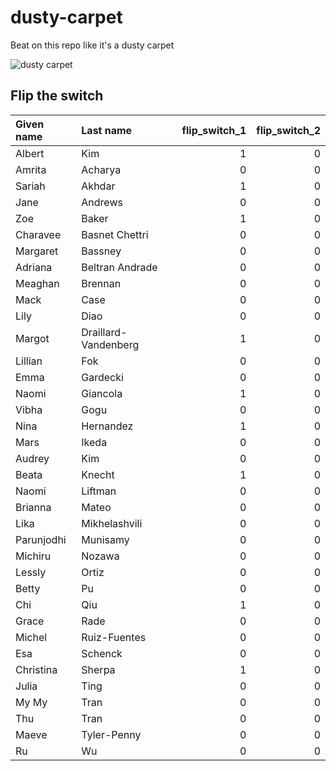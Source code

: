 # dusty-carpet
Beat on this repo like it's a dusty carpet

![dusty carpet](https://c.tenor.com/Sqo7Rn1yifAAAAAM/dusty-rug.gif)

## Flip the switch

|Given name |Last name            | flip_switch_1| flip_switch_2|
|:----------|:--------------------|-------------:|-------------:|
|Albert     |Kim                  |             1|             0|
|Amrita     |Acharya              |             0|             0|
|Sariah     |Akhdar               |             1|             0|
|Jane       |Andrews              |             0|             0|
|Zoe        |Baker                |             1|             0|
|Charavee   |Basnet Chettri       |             0|             0|
|Margaret   |Bassney              |             0|             0|
|Adriana    |Beltran Andrade      |             0|             0|
|Meaghan    |Brennan              |             0|             0|
|Mack       |Case                 |             0|             0|
|Lily       |Diao                 |             0|             0|
|Margot     |Draillard-Vandenberg |             1|             0|
|Lillian    |Fok                  |             0|             0|
|Emma       |Gardecki             |             0|             0|
|Naomi      |Giancola             |             1|             0|
|Vibha      |Gogu                 |             0|             0|
|Nina       |Hernandez            |             1|             0|
|Mars       |Ikeda                |             0|             0|
|Audrey     |Kim                  |             0|             0|
|Beata      |Knecht               |             1|             0|
|Naomi      |Liftman              |             0|             0|
|Brianna    |Mateo                |             0|             0|
|Lika       |Mikhelashvili        |             0|             0|
|Parunjodhi |Munisamy             |             0|             0|
|Michiru    |Nozawa               |             0|             0|
|Lessly     |Ortiz                |             0|             0|
|Betty      |Pu                   |             0|             0|
|Chi        |Qiu                  |             1|             0|
|Grace      |Rade                 |             0|             0|
|Michel     |Ruiz-Fuentes         |             0|             0|
|Esa        |Schenck              |             0|             0|
|Christina  |Sherpa               |             1|             0|
|Julia      |Ting                 |             0|             0|
|My My      |Tran                 |             0|             0|
|Thu        |Tran                 |             0|             0|
|Maeve      |Tyler-Penny          |             0|             0|
|Ru         |Wu                   |             0|             0|

